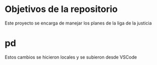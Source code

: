 # Objetivos de la repositorio

Este proyecto se encarga de manejar los planes de la liga de la justicia

# pd
Estos cambios se hicieron locales y se subieron desde VSCode